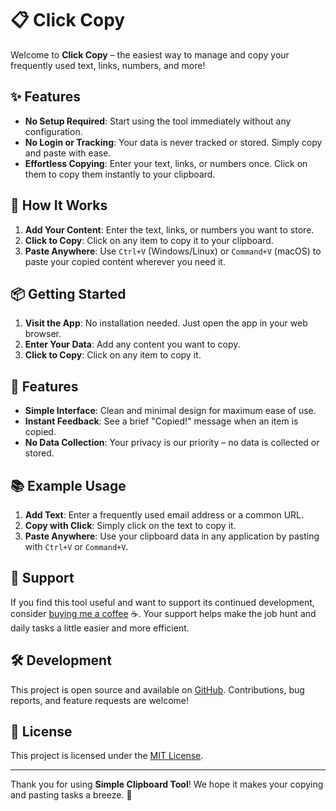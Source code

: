 # 📋 Click Copy

Welcome to **Click Copy** – the easiest way to manage and copy your frequently used text, links, numbers, and more!

## ✨ Features

- **No Setup Required**: Start using the tool immediately without any configuration.
- **No Login or Tracking**: Your data is never tracked or stored. Simply copy and paste with ease.
- **Effortless Copying**: Enter your text, links, or numbers once. Click on them to copy them instantly to your clipboard.

## 🚀 How It Works

1. **Add Your Content**: Enter the text, links, or numbers you want to store.
2. **Click to Copy**: Click on any item to copy it to your clipboard.
3. **Paste Anywhere**: Use `Ctrl+V` (Windows/Linux) or `Command+V` (macOS) to paste your copied content wherever you need it.

## 📦 Getting Started

1. **Visit the App**: No installation needed. Just open the app in your web browser.
2. **Enter Your Data**: Add any content you want to copy.
3. **Click to Copy**: Click on any item to copy it.

## 🔧 Features

- **Simple Interface**: Clean and minimal design for maximum ease of use.
- **Instant Feedback**: See a brief "Copied!" message when an item is copied.
- **No Data Collection**: Your privacy is our priority – no data is collected or stored.

## 📚 Example Usage

1. **Add Text**: Enter a frequently used email address or a common URL.
2. **Copy with Click**: Simply click on the text to copy it.
3. **Paste Anywhere**: Use your clipboard data in any application by pasting with `Ctrl+V` or `Command+V`.

## 🤝 Support

If you find this tool useful and want to support its continued development, consider [buying me a coffee](#revans) ☕️. Your support helps make the job hunt and daily tasks a little easier and more efficient.

## 🛠️ Development

This project is open source and available on [GitHub](#ryanevans253). Contributions, bug reports, and feature requests are welcome!

## 📝 License

This project is licensed under the [MIT License](LICENSE).

---

Thank you for using **Simple Clipboard Tool**! We hope it makes your copying and pasting tasks a breeze. 🚀
